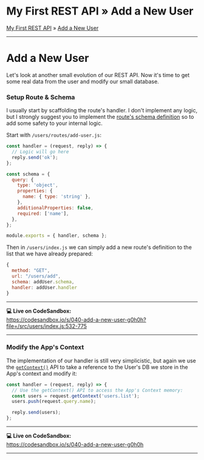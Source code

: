 <h1 class="tutorial-step"><span>My First REST API &raquo;</span> Add a New User</h1>

[My First REST API](../README.md) &raquo; [Add a New User](./README.md)

---

# Add a New User

Let's look at another small evolution of our REST API. Now it's time to get some real data from the user and modify our small database.

### Setup Route & Schema

I usually start by scaffolding the route's handler. I don't implement any logic, but I strongly suggest you to implement the [route's schema definition](https://ruanmartinelli.com/posts/using-schemas-fastify-fun-and-profit) so to add some safety to your internal logic.

Start with `/users/routes/add-user.js`:

```js
const handler = (request, reply) => {
  // Logic will go here
  reply.send('ok');
};

const schema = {
  query: {
    type: 'object',
    properties: {
      name: { type: 'string' },
    },
    additionalProperties: false,
    required: ['name'],
  },
};

module.exports = { handler, schema };
```

Then in `/users/index.js` we can simply add a new route's definition to the list that we have already prepared:

```js
{
  method: "GET",
  url: "/users/add",
  schema: addUser.schema,
  handler: addUser.handler
}
```

---

**💻 Live on CodeSandbox:**  
https://codesandbox.io/s/040-add-a-new-user-g0h0h?file=/src/users/index.js:532-775

---

### Modify the App's Context

The implementation of our handler is still very simplicistic, but again we use the [`getContext()`](../../../api/get-context/README.md) API to take a reference to the User's DB we store in the App's context and modify it:

```js
const handler = (request, reply) => {
  // Use the getContext() API to access the App's Context memory:
  const users = request.getContext('users.list');
  users.push(request.query.name);

  reply.send(users);
};
```

---

**💻 Live on CodeSandbox:**  
https://codesandbox.io/s/040-add-a-new-user-g0h0h

---
